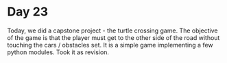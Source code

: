 # Day 23

Today, we did a capstone project - the turtle crossing game.
The objective of the game is that the player must get to the other side of the road without touching the cars / obstacles set.
It is a simple game implementing a few python modules. Took it as revision.